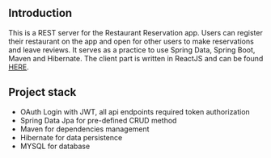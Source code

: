 ## Introduction
This is a REST server for the Restaurant Reservation app. Users can register their restaurant on the app and open for other users to make reservations and leave reviews.
It serves as a practice to use Spring Data, Spring Boot, Maven and Hibernate. The client part is written in ReactJS and can be found [HERE](github.com). 


## Project stack
- OAuth Login with JWT, all api endpoints required token authorization
- Spring Data Jpa for pre-defined CRUD method
- Maven for dependencies management
- Hibernate for data persistence
- MYSQL for database
